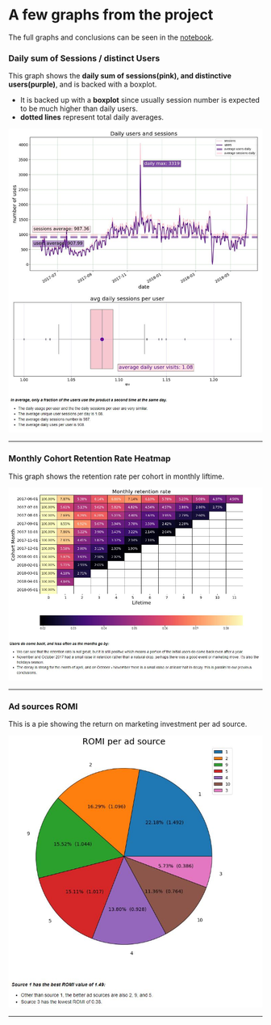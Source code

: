 # A few graphs from the project
The full graphs and conclusions can be seen in the [notebook](https://nbviewer.org/github/cheziman/My_Projects/blob/main/Business_Analysis-Yandex_Afisha/Business_analysis-Yandex_Afisha.ipynb).

### Daily sum of Sessions / distinct Users
This graph shows the **daily sum of sessions(pink), and distinctive users(purple)**, and is backed with a boxplot.
- It is backed up with a **boxplot** since usually session number is expected to be much higher than daily users.
- **dotted lines** represent total daily averages.

![daily_sessions.JPG](daily_sessions.JPG)

---

### Monthly Cohort Retention Rate Heatmap
This graph shows the retention rate per cohort in monthly liftime.

![cohort_reten_rate.JPG](cohort_reten_rate.JPG)

---

### Ad sources ROMI
This is a pie showing the return on marketing investment per ad source.

![sourcesROMI.JPG](sourcesROMI.JPG)

---
